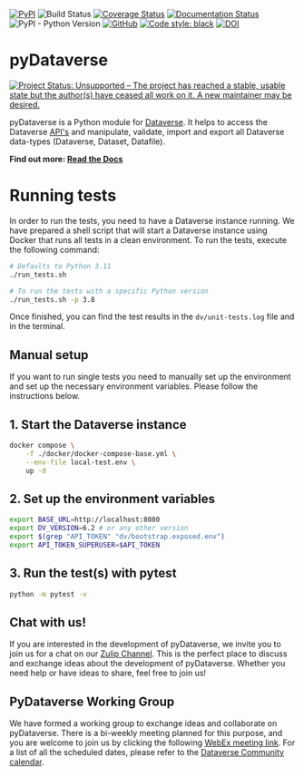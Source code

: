 [![PyPI](https://img.shields.io/pypi/v/pyDataverse.svg)](https://pypi.org/project/pyDataverse/) ![Build Status](https://github.com/gdcc/pyDataverse/actions/workflows/test_build.yml/badge.svg) [![Coverage Status](https://coveralls.io/repos/github/gdcc/pyDataverse/badge.svg)](https://coveralls.io/github/gdcc/pyDataverse) [![Documentation Status](https://readthedocs.org/projects/pydataverse/badge/?version=latest)](https://pydataverse.readthedocs.io/en/latest) <img src="https://img.shields.io/badge/python-3.8 | 3.9 | 3.10 | 3.11-blue.svg" alt="PyPI - Python Version"> [![GitHub](https://img.shields.io/github/license/gdcc/pydataverse.svg)](https://opensource.org/licenses/MIT) [![Code style: black](https://img.shields.io/badge/code%20style-black-000000.svg)](https://github.com/psf/black) [![DOI](https://zenodo.org/badge/DOI/10.5281/zenodo.4664557.svg)](https://doi.org/10.5281/zenodo.4664557)

# pyDataverse

[![Project Status: Unsupported – The project has reached a stable, usable state but the author(s) have ceased all work on it. A new maintainer may be desired.](https://www.repostatus.org/badges/latest/active.svg)](https://www.repostatus.org/#active)

pyDataverse is a Python module for [Dataverse](http://dataverse.org).
It helps to access the Dataverse [API's](http://guides.dataverse.org/en/latest/api/index.html) and manipulate, validate, import and export all Dataverse data-types (Dataverse, Dataset, Datafile).

**Find out more: [Read the Docs](https://pydataverse.readthedocs.io/en/latest/)**

# Running tests

In order to run the tests, you need to have a Dataverse instance running. We have prepared a shell script that will start a Dataverse instance using Docker that runs all tests in a clean environment. To run the tests, execute the following command:

```bash
# Defaults to Python 3.11
./run_tests.sh

# To run the tests with a specific Python version
./run_tests.sh -p 3.8
```

Once finished, you can find the test results in the `dv/unit-tests.log` file and in the terminal.

## Manual setup

If you want to run single tests you need to manually set up the environment and set up the necessary environment variables. Please follow the instructions below.

## 1. Start the Dataverse instance

```bash
docker compose \
    -f ./docker/docker-compose-base.yml \
    --env-file local-test.env \
    up -d
```

## 2. Set up the environment variables

```bash
export BASE_URL=http://localhost:8080
export DV_VERSION=6.2 # or any other version
export $(grep "API_TOKEN" "dv/bootstrap.exposed.env")
export API_TOKEN_SUPERUSER=$API_TOKEN
```

## 3. Run the test(s) with pytest

```bash
python -m pytest -v
```

## Chat with us!

If you are interested in the development of pyDataverse, we invite you to join us for a chat on our [Zulip Channel](https://dataverse.zulipchat.com/#narrow/stream/377090-python). This is the perfect place to discuss and exchange ideas about the development of pyDataverse. Whether you need help or have ideas to share, feel free to join us!

## PyDataverse Working Group

We have formed a working group to exchange ideas and collaborate on pyDataverse. There is a bi-weekly meeting planned for this purpose, and you are welcome to join us by clicking the following [WebEx meeting link](https://unistuttgart.webex.com/unistuttgart/j.php?MTID=m322473ae7c744792437ce854422e52a3). For a list of all the scheduled dates, please refer to the [Dataverse Community calendar](https://calendar.google.com/calendar/u/1?cid=Y191ZG40dG9ubTQwMWtnampyZTRqbDRqYTBjc0Bncm91cC5jYWxlbmRhci5nb29nbGUuY29t).
